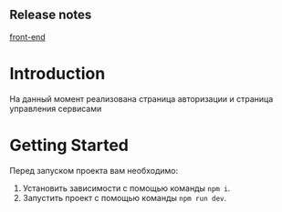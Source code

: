 ## Release notes

[front-end](https://dev.azure.com/PluhSoft/VCM/_wiki/wikis/Development/147/Frontend)

# Introduction

На данный момент реализована страница авторизации и страница управления сервисами

# Getting Started

Перед запуском проекта вам необходимо:

1. Установить зависимости с помощью команды `npm i`.
2. Запустить проект с помощью команды `npm run dev`.

